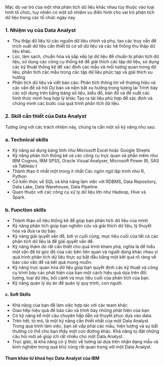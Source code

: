 Mặc dù vai trò của một nhà phân tích dữ liệu khác nhau tùy thuộc vào loại hình tổ chức, tuy nhiên có một số nhiệm vụ điển hình cho vai trò phân tích dữ liệu trong các tổ chức ngày nay
### 1. Nhiệm vụ của Data Analyst
* Thu thập dữ liệu từ các nguồn dữ liệu chính và phụ, tạo các truy vấn để trích xuất dữ liệu cần thiết từ cơ sở dữ liệu và các hệ thống thu thập dữ liệu khác.
* Lọc, làm sạch, chuẩn hóa và sắp xếp lại dữ liệu để chuẩn bị phân tích dữ liệu, sử dụng các công cụ thống kê để giải thích các tập dữ liệu, sử dụng các kỹ thuật thống kê để xác định các mẫu và mối tương quan trong dữ liệu, phân tích các mẫu trong các tập dữ liệu phức tạp và giải thích xu hướng
* Phân tích dữ liệu và viết báo cáo:
Phân tích thông tin về thương hiệu và các vấn đề xã hội
Dự báo và nắm bắt xu hướng trong tương lai
Trình bày các nội dung trên bằng bảng số liệu, biểu đồ, bản đồ và đề xuất các hình thức minh hoạ hợp lý khác
Tạo ra tài liệu phù hợp để xác định và chứng minh các bước của quá trình phân tích dữ liệu. 

### 2. Skill cần thiết của Data Analyst
Tương ứng với các trách nhiệm này, chúng ta cần một số kỹ năng như sau: 
### a. Technical skills
* Kỹ năng sử dụng bảng tính như Microsoft Excel hoặc Google Sheets
* Kỹ năng phân tích thống kê và các công cụ trực quan và phần mềm như IBM Cognos, IBM SPSS, Oracle Visual Analyser, Microsoft Power BI, SAS và Tableau t
* Thành thạo ít nhất một trong ít nhất Các ngôn ngữ lập trình như R, Python
* Có kiến thức về SQL và khả năng làm việc với RDBMS, Data Repository, Data Lake, Data Warehouse, Data Pipeline.
* Quen thuộc với các công cụ xử lý dữ liệu lớn như Hadoop, Hive và Spark. 

### b. Function skills
* Thành thạo số liệu thống kê để giúp bạn phân tích dữ liệu của mình
* Kỹ năng phân tích giúp bạn nghiên cứu và giải thích dữ liệu, lý thuyết hóa và đưa ra dự báo. 
* Kỹ năng giải quyết vấn đề, bởi vì cuối cùng, mục tiêu cuối của tất cả các phân tích dữ liệu là để giải quyết vấn đề. 
* Kỹ năng thăm dò rất cần thiết cho quá trình khám phá, nghĩa là để hiểu một vấn đề từ góc độ của các bên liên quan và người dùng khác nhau vì quá trình phân tích dữ liệu thực sự bắt đầu bằng một kết quả rõ ràng về báo cáo vấn đề và kết quả mong muốn. 
* Kỹ năng trực quan hóa dữ liệu giúp bạn quyết định các kỹ thuật và công cụ trình bày các phát hiện của bạn một cách hiệu quả dựa trên đối tượng, loại dữ liệu, bối cảnh và mục tiêu cuối của phân tích của bạn. 
* Kỹ năng quản lý dự án để quản lý quy trình, con người. 

#### c. Soft Skills
* Khả năng của bạn để làm việc hợp tác với các team khác
* Giao tiếp hiệu quả để báo cáo và trình bày những phát hiện của bạn
* Có kỹ năng kể một câu chuyện hấp dẫn và thuyết phục dựa vào data
* Trên hết, tò mò, là một kỹ năng cần thiết nhất của một Data Analyst. Trong quá trình làm việc, bạn sẽ vấp phải các mẫu, hiện tượng và sự bất thường có thể cho bạn thấy một con đường khác. Khả năng tự đặt những câu hỏi mới sẽ giúp ích rất nhiều cho một Data Analyst. 
* Trực giác, là khả năng có ý thức về tương lai dựa trên nhận dạng mẫu và kinh nghiệm trong quá khứ cũng rất quan trọng với một Data Analyst. 

#### Tham khảo từ khoá học Data Analyst của IBM